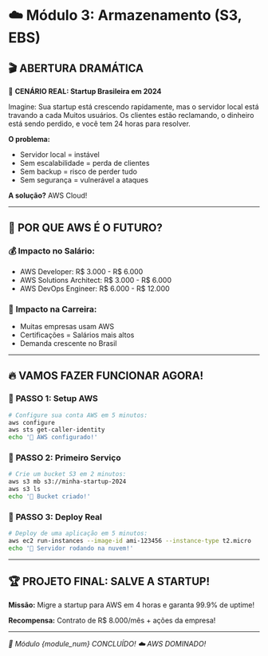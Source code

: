 # ☁️ Módulo 3: Armazenamento (S3, EBS)

## 🎬 **ABERTURA DRAMÁTICA**

🚨 **CENÁRIO REAL: Startup Brasileira em 2024**

Imagine: Sua startup está crescendo rapidamente, mas o servidor local está travando a cada Muitos usuários. Os clientes estão reclamando, o dinheiro está sendo perdido, e você tem 24 horas para resolver.

**O problema:**
- Servidor local = instável
- Sem escalabilidade = perda de clientes
- Sem backup = risco de perder tudo
- Sem segurança = vulnerável a ataques

**A solução?** AWS Cloud!

---

## 🎯 **POR QUE AWS É O FUTURO?**

### 💰 **Impacto no Salário:**
- AWS Developer: R$ 3.000 - R$ 6.000
- AWS Solutions Architect: R$ 3.000 - R$ 6.000
- AWS DevOps Engineer: R$ 6.000 - R$ 12.000

### 🚀 **Impacto na Carreira:**
- Muitas empresas usam AWS
- Certificações = Salários mais altos
- Demanda crescente no Brasil

---

## 🔥 **VAMOS FAZER FUNCIONAR AGORA!**

### 🚀 **PASSO 1: Setup AWS**
```bash
# Configure sua conta AWS em 5 minutos:
aws configure
aws sts get-caller-identity
echo '🎉 AWS configurado!'
```

### 🔧 **PASSO 2: Primeiro Serviço**
```bash
# Crie um bucket S3 em 2 minutos:
aws s3 mb s3://minha-startup-2024
aws s3 ls
echo '🚀 Bucket criado!'
```

### 🎯 **PASSO 3: Deploy Real**
```bash
# Deploy de uma aplicação em 5 minutos:
aws ec2 run-instances --image-id ami-123456 --instance-type t2.micro
echo '🚀 Servidor rodando na nuvem!'
```

---

## 🏆 **PROJETO FINAL: SALVE A STARTUP!**

**Missão:** Migre a startup para AWS em 4 horas e garanta 99.9% de uptime!

**Recompensa:** Contrato de R$ 8.000/mês + ações da empresa!

---

*🎯 Módulo {module_num} CONCLUÍDO!*
*☁️ AWS DOMINADO!*